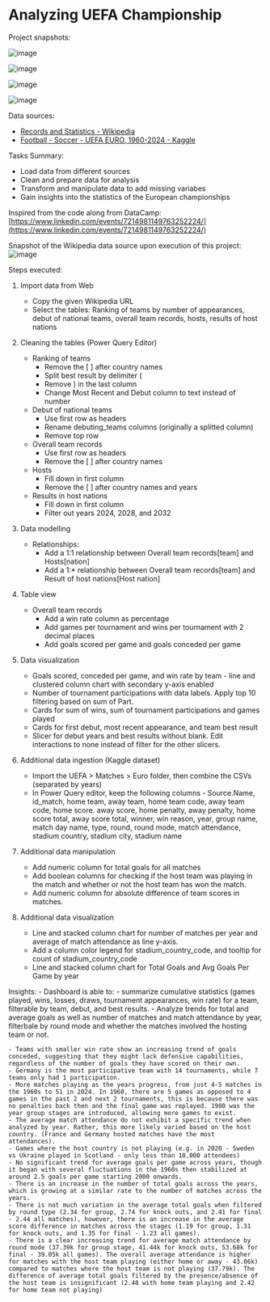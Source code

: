 # Analyzing UEFA Championship

Project snapshots:

![image](https://github.com/20100215/Analyzing_Football_Matches/assets/84717650/f266eda9-1fce-4f52-b285-65e0ad07204d)

![image](https://github.com/20100215/Analyzing_Football_Matches/assets/84717650/2ecd64ac-e665-4ac9-bc65-9fdbeabef8e0)

![image](https://github.com/20100215/Analyzing_Football_Matches/assets/84717650/44c01605-43e1-406b-9bbd-28a550810a9c)

![image](https://github.com/20100215/Analyzing_Football_Matches/assets/84717650/6d55cded-a38f-4d44-81c0-53ce6b417140)

Data sources:

- [Records and Statistics - Wikipedia](https://en.wikipedia.org/wiki/UEFA_European_Championship_records_and_statistics)
- [Football - Soccer - UEFA EURO, 1960-2024 - Kaggle](https://www.kaggle.com/datasets/piterfm/football-soccer-uefa-euro-1960-2024)

Tasks Summary:

- Load data from different sources
- Clean and prepare data for analysis
- Transform and manipulate data to add missing variabes
- Gain insights into the statistics of the European championships

Inspired from the code along from DataCamp: [https://www.linkedin.com/events/7214981149763252224/](https://www.linkedin.com/events/7214981149763252224/)

Snapshot of the Wikipedia data source upon execution of this project:
![image](https://github.com/20100215/Analyzing_Football_Matches/assets/84717650/3c55bf4a-a018-4206-a511-ff1bfce216ac)


Steps executed:

1. Import data from Web
    - Copy the given Wikipedia URL
    - Select the tables: Ranking of teams by number of appearances, debut of national teams, overall team records, hosts, results of host nations
2. Cleaning the tables (Power Query Editor)
    - Ranking of teams
        - Remove the [ ] after country names
        - Split best result by delimiter (
        - Remove ) in the last column
        - Change Most Recent and Debut column to text instead of number
    - Debut of national teams
        - Use first row as headers
        - Rename debuting_teams columns (originally a splitted column)
        - Remove top row
    - Overall team records
        - Use first row as headers
        - Remove the [ ] after country names
    - Hosts
        - Fill down in first column
        - Remove the [ ] after country names and years
    - Results in host nations
        - Fill down in first column
        - Filter out years 2024, 2028, and 2032
3. Data modelling
    - Relationships:
        - Add a 1:1 relationship between Overall team records[team] and Hosts[nation]
        - Add a 1:* relationship between Overall team records[team] and Result of host nations[Host nation]
4. Table view
    - Overall team records
        - Add a win rate column as percentage
        - Add games per tournament and wins per tournament with 2 decimal places
        - Add goals scored per game and goals conceded per game
5. Data visualization
    - Goals scored, conceded per game, and win rate by team - line and clustered column chart with secondary y-axis enabled
    - Number of tournament participations with data labels. Apply top 10 filtering based on sum of Part.
    - Cards for sum of wins, sum of tournament participations and games played
    - Cards for first debut, most recent appearance, and team best result
    - Slicer for debut years and best results without blank. Edit interactions to none instead of filter for the other slicers.

6. Additional data ingestion (Kaggle dataset)
    - Import the UEFA > Matches > Euro folder, then combine the CSVs (separated by years)
    - In Power Query editor, keep the following columns - Source.Name, id_match, home team, away team, home team code, away team code, home score. away score, home penalty, away penalty, home score total, away score total, winner, win reason, year, group name, match day name, type, round, round mode, match attendance, stadium country, stadium city, stadium name
7. Additional data manipulation
    - Add numeric column for total goals for all matches
    - Add boolean columns for checking if the host team was playing in the match and whether or not the host team has won the match.
    - Add numeric column for absolute difference of team scores in matches.
7. Additional data visualization
    - Line and stacked column chart for number of matches per year and average of match attendance as line y-axis.
    - Add a column color legend for stadium_country_code, and tooltip for count of stadium_country_code
    - Line and stacked column chart for Total Goals and Avg Goals Per Game by year

Insights:
    - Dashboard is able to:
        - summarize cumulative statistics (games played, wins, losses, draws, tournament appearances, win rate) for a team, filterable by team, debut, and best results.
        - Analyze trends for total and average goals as well as number of matches and match attendance by year, filterbale by round mode and whether the matches involved the hosting team or not.

    - Teams with smaller win rate show an increasing trend of goals conceded, suggesting that they might lack defensive capabilities, regardless of the number of goals they have scored on their own.
    - Germany is the most participative team with 14 tournaments, while 7 teams only had 1 participation.
    - More matches playing as the years progress, from just 4-5 matches in the 1960s to 51 in 2024. In 1968, there are 5 games as opposed to 4 games in the past 2 and next 2 tournaments, this is because there was no penalties back then and the final game was replayed. 1980 was the year group stages are introduced, allowing more games to exist.
    - The average match attendance do not exhibit a specific trend when analyzed by year. Rather, this more likely varied based on the host country. (France and Germany hosted matches have the most attendances).
    - Games where the host country is not playing (e.g. in 2020 - Sweden vs Ukraine played in Scotland - only less than 10,000 attendees)
    - No significant trend for average goals per game across years, though it began with several fluctuations in the 1960s then stabilized at around 2.5 goals per game starting 2000 onwards.
    - There is an increase in the number of total goals across the years, which is growing at a similar rate to the number of matches across the years.
    - There is not much variation in the average total goals when filtered by round type (2.34 for group, 2.74 for knock outs, and 2.41 for final - 2.44 all matches), however, there is an increase in the average score difference in matches across the stages (1.19 for group, 1.31 for knock outs, and 1.35 for final - 1.23 all games).
    - There is a clear increasing trend for average match attendance by round mode (37.39k for group stage, 41.44k for knock outs, 53.68k for final - 39.05k all games). The overall average attendance is higher for matches with the host team playing (either home or away - 43.06k) compared to matches where the host team is not playing (37.79k). The difference of average total goals filtered by the presence/absence of the host team is insignificant (2.48 with home team playing and 2.42 for home team not playing)

        
